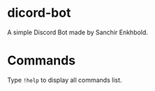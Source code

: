 # dicord-bot
A simple Discord Bot made by Sanchir Enkhbold.
# Commands
Type ```!help``` to display all commands list.
